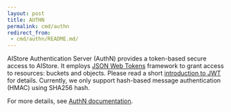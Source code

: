 ```yaml
---
layout: post
title: AUTHN
permalink: cmd/authn
redirect_from:
 - cmd/authn/README.md/
---
```


AIStore Authentication Server (AuthN) provides a token-based secure access to AIStore.
It employs [JSON Web Tokens](https://github.com/dgrijalva/jwt-go) framework to grant access to resources:
buckets and objects. Please read a short [introduction to JWT](https://jwt.io/introduction/) for details.
Currently, we only support hash-based message authentication (HMAC) using SHA256 hash.

For more details, see [AuthN documentation](/aistore/docs/authn.md).
